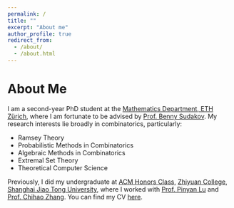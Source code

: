 ```yaml
---
permalink: /
title: ""
excerpt: "About me"
author_profile: true
redirect_from: 
  - /about/
  - /about.html
---
```


# About Me

I am a second-year PhD student at the [Mathematics Department, ETH Zürich](https://math.ethz.ch/), where I am fortunate to be advised by [Prof. Benny Sudakov](https://people.math.ethz.ch/~sudakovb/). My research interests lie broadly in combinatorics, particularly: 

- Ramsey Theory
- Probabilistic Methods in Combinatorics
- Algebraic Methods in Combinatorics
- Extremal Set Theory
- Theoretical Computer Science

Previously, I did my undergraduate at [ACM Honors Class](https://acm.sjtu.edu.cn/home), [Zhiyuan College](https://zhiyuan.sjtu.edu.cn/), [Shanghai Jiao Tong University](https://en.sjtu.edu.cn/), where I worked with [Prof. Pinyan Lu](http://pinyanlu.com/) and [Prof. Chihao Zhang](http://chihaozhang.com/). You can find my CV [here](/EnglishCV.pdf).
